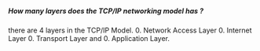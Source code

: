 ##### How many layers does the TCP/IP networking model has ?
there are 4 layers in the TCP/IP Model.
0. Network Access Layer
0. Internet Layer
0. Transport Layer and
0. Application Layer.
